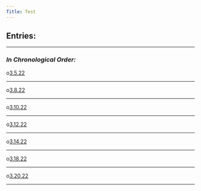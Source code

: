 ```yaml
---
Title: Test
---
```


## Entries:
---
### ___In Chronological Order:___
o[3.5.22](/3.5.22)
______
o[3.8.22](/3.8.22)
______
o[3.10.22](/3.10.22)
______
o[3.12.22](/3.12.22)
______
o[3.14.22](/3.14.22)
______
o[3.18.22](/3.18.22)
______
o[3.20.22](/3.20.22)
______
